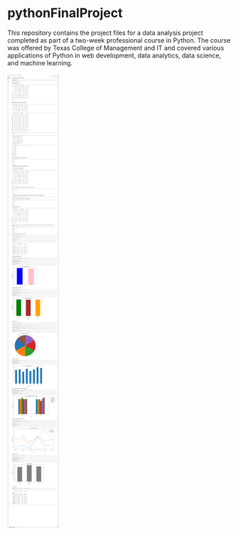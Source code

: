 # pythonFinalProject
This repository contains the project files for a data analysis project completed as part of a two-week professional course in Python. The course was offered by Texas College of Management and IT and covered various applications of Python in web development, data analytics, data science, and machine learning.

![Shopper Analysis](https://github.com/Pasangcrp/pythonFinalProject/blob/main/assets/img.png)

